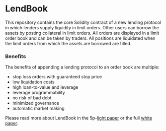 # LendBook

This repository contains the core Solidity contract of a new lending protocol in which lenders supply liquidity in limit orders. Other users can borrow the assets by posting collateral in limit orders. All orders are displayed in a limit order book and can be taken by traders. All positions are liquidated when the limit orders from which the assets are borrowed are filled.

### Benefits

The benefits of appending a lending protocol to an order book are multiple:

- stop loss orders with guaranteed stop price
- low liquidation costs
- high loan-to-value and leverage
- leverage programmability
- no risk of bad debt
- minimized governance
- automatic market making

Please read more about LendBook in the 5p-[light paper](llob_lp.pdf) or the full [white paper](llob_wp.pdf).
